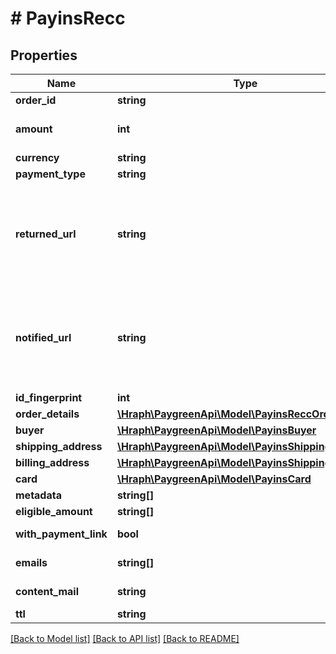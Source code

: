 # # PayinsRecc

## Properties

Name | Type | Description | Notes
------------ | ------------- | ------------- | -------------
**order_id** | **string** |  |
**amount** | **int** | Le montant est en centimes. |
**currency** | **string** |  |
**payment_type** | **string** |  | [optional]
**returned_url** | **string** | Adresse sur laquelle il faut rediriger le client après que l&#39;action a été effectuée. | [optional]
**notified_url** | **string** | Adresse sur laquelle PayGreen peut faire des appels pour mettre à jour le statut. | [optional]
**id_fingerprint** | **int** |  | [optional]
**order_details** | [**\Hraph\PaygreenApi\Model\PayinsReccOrderDetails**](PayinsReccOrderDetails.md) |  | [optional]
**buyer** | [**\Hraph\PaygreenApi\Model\PayinsBuyer**](PayinsBuyer.md) |  | [optional]
**shipping_address** | [**\Hraph\PaygreenApi\Model\PayinsShippingAddress**](PayinsShippingAddress.md) |  | [optional]
**billing_address** | [**\Hraph\PaygreenApi\Model\PayinsShippingAddress**](PayinsShippingAddress.md) |  | [optional]
**card** | [**\Hraph\PaygreenApi\Model\PayinsCard**](PayinsCard.md) |  | [optional]
**metadata** | **string[]** |  | [optional]
**eligible_amount** | **string[]** |  | [optional]
**with_payment_link** | **bool** |  | [optional] [readonly]
**emails** | **string[]** |  | [optional] [readonly]
**content_mail** | **string** |  | [optional] [readonly]
**ttl** | **string** |  | [optional]

[[Back to Model list]](../../README.md#models) [[Back to API list]](../../README.md#endpoints) [[Back to README]](../../README.md)
